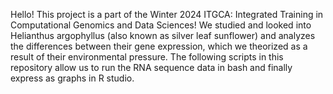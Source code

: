 Hello! This project is a part of the Winter 2024 ITGCA: Integrated Training in Computational Genomics and Data Sciences!
We studied and looked into Helianthus argophyllus (also known as silver leaf sunflower) and analyzes the differences between their gene expression, which we theorized as a result of their environmental pressure.
The following scripts in this repository allow us to run the RNA sequence data in bash and finally express as graphs in R studio.
